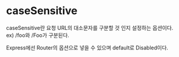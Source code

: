 # caseSensitive

caseSensitive란 요청 URL의 대소문자를 구분할 것 인지 설정하는 옵션이다.  
ex) /foo와 /Foo가 구분된다.

Express에선 Router의 옵션으로 넣을 수 있으며 default로 Disabled이다.
